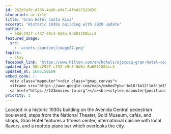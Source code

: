 ```yaml
---
id: 262d7afc-d766-4a96-af47-4fb417329038
blueprint: article
title: 'Gran Hotel Costa Rica'
excerpt: 'Historic 1930s building with 2020 update'
author:
  - 58dc2927-c737-49c3-8d0a-0a681180bcc4
featured_image:
  src:
    - 'assets::content/image27.png'
topics:
  - stay
facebook_link: 'https://www.hilton.com/en/hotels/sjocuqq-gran-hotel-costa-rica/'
updated_by: 58dc2927-c737-49c3-8d0a-0a681180bcc4
updated_at: 1665150169
embed_code: |-
  <div class="mapouter"><div class="gmap_canvas">
  <iframe src="https://www.google.com/maps/embed?pb=!1m18!1m12!1m3!1d15720.023858091454!2d-84.08630931610281!3d9.933460586904342!2m3!1f0!2f0!3f0!3m2!1i1024!2i768!4f13.1!3m3!1m2!1s0x8fa0e360d5217ba9%3A0x4c5bdfddc321467!2sGran%20Hotel%20Costa%20Rica%2C%20Curio%20Collection%20by%20Hilton!5e0!3m2!1ses!2sus!4v1663955149592!5m2!1ses!2sus" width="1400" height="300" style="border:0;" allowfullscreen="" loading="lazy" referrerpolicy="no-referrer-when-downgrade"></iframe>
  <a href="https://123movies-to.org"></a><br><style>.mapouter{position:relative;text-align:right;height:500px;width:1200px;}</style><style>.gmap_canvas {overflow:hidden;background:none!important;height:500px;width:1200px;}</style></div></div>
priority: 1
---
```

Located in a historic 1930s building on the Avenida Central pedestrian boulevard, steps from the National Theater, Gold Museum, cafés, and shops, Gran Hotel features a fitness center, international cuisine with local flavors, and a rooftop piano bar which overlooks the city.